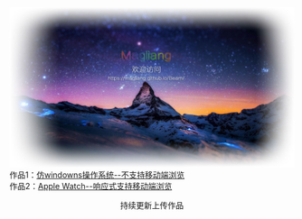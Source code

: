 ![加载中...](https://raw.githubusercontent.com/Magliang/Beam/master/Demo/image/background-img-outline.jpg)
作品1：[仿windowns操作系统--不支持移动端浏览](https://magliang.github.io/Beam/OperationOS/login)<br/>
作品2：[Apple Watch--响应式支持移动端浏览](https://magliang.github.io/Beam/iLand/index)<br/>
<center>持续更新上传作品</center>
